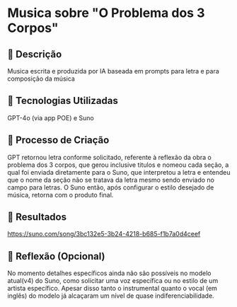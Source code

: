 # Musica sobre "O Problema dos 3 Corpos"

## 📒 Descrição
Musica escrita e produzida por IA baseada em prompts para letra e para composição da música

## 🤖 Tecnologias Utilizadas
GPT-4o (via app POE) e Suno

## 🧐 Processo de Criação
GPT retornou letra conforme solicitado, referente à reflexão da obra o problema dos 3 corpos, que gerou inclusive titulos e nomeou cada seção, a qual foi enviada diretamente para o Suno, que interpretou a letra e entendeu que o nome da seção não se tratava da letra mesmo sendo enviado no campo para letras. O Suno então, após configurar o estilo desejado de música, retorna com o produto final.

## 🚀 Resultados
https://suno.com/song/3bc132e5-3b24-4218-b685-f1b7a0d4ceef

## 💭 Reflexão (Opcional)
No momento detalhes específicos ainda não são possíveis no modelo atual(v4) do Suno, como solicitar uma voz específica ou no estilo de um artista específico. Apesar disso tanto o instrumental quanto o vocal (em inglês) do modelo já alcaçaram um nível de quase indiferenciabilidade.
